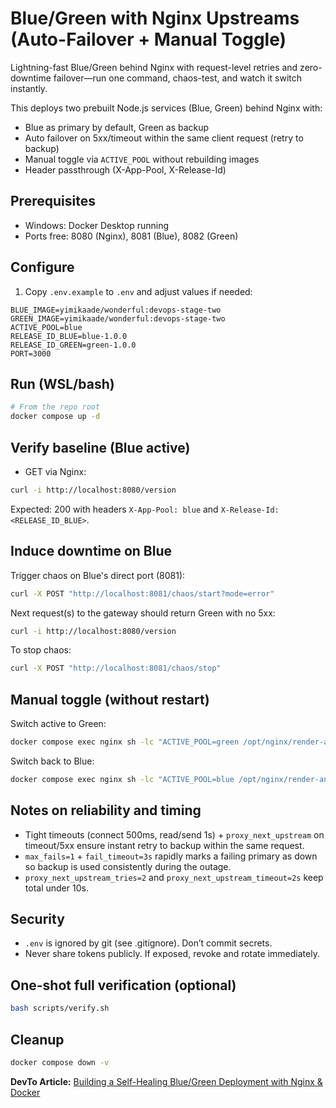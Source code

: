 # Blue/Green with Nginx Upstreams (Auto-Failover + Manual Toggle)

Lightning-fast Blue/Green behind Nginx with request-level retries and zero-downtime failover—run one command, chaos-test, and watch it switch instantly.

This deploys two prebuilt Node.js services (Blue, Green) behind Nginx with:
- Blue as primary by default, Green as backup
- Auto failover on 5xx/timeout within the same client request (retry to backup)
- Manual toggle via `ACTIVE_POOL` without rebuilding images
- Header passthrough (X-App-Pool, X-Release-Id)

## Prerequisites
- Windows: Docker Desktop running
- Ports free: 8080 (Nginx), 8081 (Blue), 8082 (Green)

## Configure
1) Copy `.env.example` to `.env` and adjust values if needed:
```
BLUE_IMAGE=yimikaade/wonderful:devops-stage-two
GREEN_IMAGE=yimikaade/wonderful:devops-stage-two
ACTIVE_POOL=blue
RELEASE_ID_BLUE=blue-1.0.0
RELEASE_ID_GREEN=green-1.0.0
PORT=3000
```

## Run (WSL/bash)
```bash
# From the repo root
docker compose up -d
```

## Verify baseline (Blue active)
- GET via Nginx:
```bash
curl -i http://localhost:8080/version
```
Expected: 200 with headers `X-App-Pool: blue` and `X-Release-Id: <RELEASE_ID_BLUE>`.

## Induce downtime on Blue
Trigger chaos on Blue's direct port (8081):
```bash
curl -X POST "http://localhost:8081/chaos/start?mode=error"
```
Next request(s) to the gateway should return Green with no 5xx:
```bash
curl -i http://localhost:8080/version
```
To stop chaos:
```bash
curl -X POST "http://localhost:8081/chaos/stop"
```

## Manual toggle (without restart)
Switch active to Green:
```bash
docker compose exec nginx sh -lc "ACTIVE_POOL=green /opt/nginx/render-and-reload.sh"
```
Switch back to Blue:
```bash
docker compose exec nginx sh -lc "ACTIVE_POOL=blue /opt/nginx/render-and-reload.sh"
```

## Notes on reliability and timing
- Tight timeouts (connect 500ms, read/send 1s) + `proxy_next_upstream` on timeout/5xx ensure instant retry to backup within the same request.
- `max_fails=1` + `fail_timeout=3s` rapidly marks a failing primary as down so backup is used consistently during the outage.
- `proxy_next_upstream_tries=2` and `proxy_next_upstream_timeout=2s` keep total under 10s.

## Security
- `.env` is ignored by git (see .gitignore). Don’t commit secrets.
- Never share tokens publicly. If exposed, revoke and rotate immediately.

## One-shot full verification (optional)
```bash
bash scripts/verify.sh
```

## Cleanup
```bash
docker compose down -v
```
**DevTo Article:** [Building a Self-Healing Blue/Green Deployment with Nginx & Docker](https://dev.to/destinyobs/building-a-self-healing-bluegreen-deployment-with-nginx-docker-3k12)
